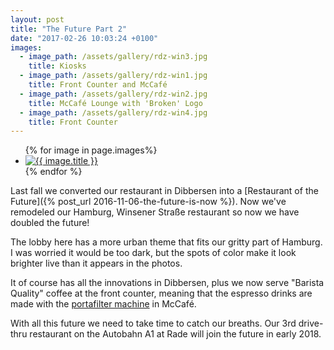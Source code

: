 ```yaml
---
layout: post
title: "The Future Part 2"
date: "2017-02-26 10:03:24 +0100"
images:
  - image_path: /assets/gallery/rdz-win3.jpg
    title: Kiosks
  - image_path: /assets/gallery/rdz-win1.jpg
    title: Front Counter and McCafé
  - image_path: /assets/gallery/rdz-win2.jpg
    title: McCafé Lounge with 'Broken' Logo
  - image_path: /assets/gallery/rdz-win4.jpg
    title: Front Counter
---
```

<ul class="photo-gallery">
  {% for image in page.images%}
    <li>
      <a href="{{ image.image_path }}">
        <img src="{{ image.image_path }}" alt="{{ image.title }}">
      </a>
    </li>
  {% endfor %}
</ul>

Last fall we converted our restaurant in Dibbersen into a [Restaurant of the Future]({% post_url 2016-11-06-the-future-is-now %}). Now we've remodeled our Hamburg, Winsener Straße restaurant so now we have doubled the future!

The lobby here has a more urban theme that fits our gritty part of Hamburg. I was worried it would be too dark, but the spots of color make it look brighter live than it appears in the photos.

It of course has all the innovations in Dibbersen, plus we now serve "Barista Quality" coffee at the front counter, meaning that the espresso drinks are made with the [portafilter machine](http://www.wmf-espresso.de/index_en.php#coffee-machine-section) in McCafé.

With all this future we need to take time to catch our breaths. Our 3rd drive-thru restaurant on the Autobahn A1 at Rade will join the future in early 2018.
